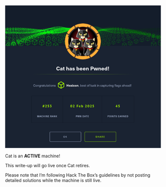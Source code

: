 ![Cat](Cat_images/pwned.png)

Cat is an **ACTIVE** machine!

This write-up will go live once Cat retires.

Please note that I’m following Hack The Box’s guidelines by not posting detailed solutions while the machine is still live.
